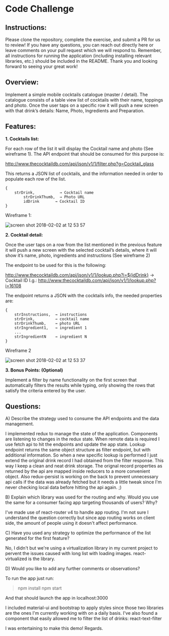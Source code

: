 # Code Challenge

## Instructions:

Please clone the repository, complete the exercise, and submit a PR for us to review! If you have any questions, you can reach out directly here or leave comments on your pull request which we will respond to. Remember, all instructions for running the application (including installing relevant libraries, etc.) should be included in the README. Thank you and looking forward to seeing your great work!

## Overview:

Implement a simple mobile cocktails catalogue (master / detail). The catalogue consists of a table view list of cocktails with their name, toppings and photo. Once the user taps on a specific row it will push a new screen with that drink’s details: Name, Photo, Ingredients and Preparation.

## Features:

**1. Cocktails list:**

For each row of the list it will display the Cocktail name and photo (See wireframe 1).
The API endpoint that should be consumed for this purpose is: 

http://www.thecocktaildb.com/api/json/v1/1/filter.php?g=Cocktail_glass

This returns a JSON list of cocktails, and the information needed in order to populate each row of the list.

```
{
 	strDrink,           → Cocktail name
     	strDrinkThumb,  → Photo URL
      	idDrink       → Cocktail ID
}
```

Wireframe 1:

![screen shot 2018-02-02 at 12 53 57](https://user-images.githubusercontent.com/263229/35742087-40b1ce26-0818-11e8-91d7-5c2ea0d4a6aa.png)




**2. Cocktail detail:**

Once the user taps on a row from the list mentioned in the previous feature it will push a new screen with the selected cocktail’s details, where it will show it’s name, photo, ingredients and instructions (See wireframe 2)

The endpoint to be used for this is the following:
 
http://www.thecocktaildb.com/api/json/v1/1/lookup.php?i=${idDrink} → Cocktail ID
I.g.: http://www.thecocktaildb.com/api/json/v1/1/lookup.php?i=16108

The endpoint returns a JSON with the cocktails info, the needed properties are:
```
{
	strInstructions,  → instructions
	strDrink,         → cocktail name
	strDrinkThumb,    → photo URL
	strIngredient1,   → ingredient 1
	...
	strIngredientN    → ingredient N
}
```

Wireframe 2

![screen shot 2018-02-02 at 12 53 37](https://user-images.githubusercontent.com/263229/35742155-63205b1c-0818-11e8-8b4b-608a46eaa718.png)
	
  
  
  
**3. Bonus Points: (Optional)**

Implement a filter by name functionality on the first screen that automatically filters the results while typing, only showing the rows that satisfy the criteria entered by the user.

## Questions:

A) Describe the strategy used to consume the API endpoints and the data management.

I implemented redux to manage the state of the application. Components are listening to changes in the redux state.
When remote data is required I use fetch api to hit the endpoints and update the app state.
Lookup endpoint returns the same object structure as filter endpoint, but with additional information.
So when a new specific lookup is performed I just extend the original drink record I had obtained from the filter response.
This way I keep a clean and neat drink storage.
The orignal record properties as returned by the api are mapped inside reducers to a more convenient object.
Also redux-persist is working on the back to prevent unnecessary api calls if the data was already fetched
but it needs a little tweak since I'm never checking local data before hitting the api again. ;)

B) Explain which library was used for the routing and why. Would you use the same for a consumer facing app targeting thousands of users? Why?

I've made use of react-router v4 to handle app routing.
I'm not sure I understand the question correctly but since app routing works on client side, the amount of people using it doesn't affect performance.

C) Have you used any strategy to optimize the performance of the list generated for the first feature?

No, I didn't but we're using a virtualization library in my current project to pervent the issues caused with long list with loading images.
react-virtualized is the library.

D) Would you like to add any further comments or observations?

To run the app just run:

> npm install
> npm start

And that should launch the app in localhost:3000

I included material-ui and bootstrap to apply styles since those two libraries are the ones I'm currently working with on a daily basis.
I've also found a component that easily allowed me to filter the list of drinks: react-text-filter

I was entertaining to make this demo! Regards.
